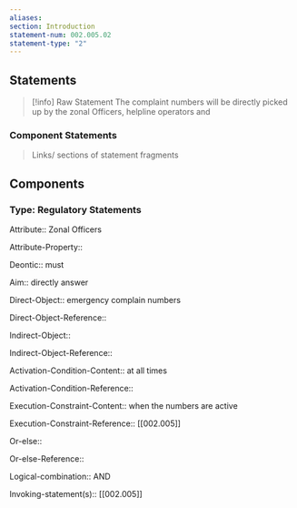 ```yaml
---
aliases: 
section: Introduction
statement-num: 002.005.02
statement-type: "2"
---
```


## Statements 
> [!info] Raw Statement
> The complaint numbers will be directly picked up by the zonal Officers, helpline operators and 
> 

### Component Statements
> Links/ sections of statement fragments 


## Components

### Type: Regulatory Statements
Attribute:: Zonal Officers

Attribute-Property::


Deontic:: must


Aim:: directly answer


Direct-Object:: emergency complain numbers

Direct-Object-Reference:: 


Indirect-Object::

Indirect-Object-Reference:: 


Activation-Condition-Content:: at all times

Activation-Condition-Reference:: 


Execution-Constraint-Content:: when the numbers are active

Execution-Constraint-Reference::  [[002.005]]


Or-else::

Or-else-Reference:: 


Logical-combination:: AND




Invoking-statement(s):: [[002.005]]

